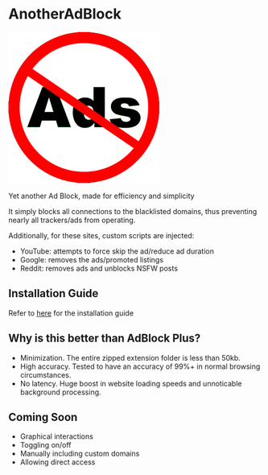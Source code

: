 # AnotherAdBlock

![icon](https://raw.githubusercontent.com/ApocalypseCalculator/AnotherAdBlock/main/icon.png)

Yet another Ad Block, made for efficiency and simplicity

It simply blocks all connections to the blacklisted domains, thus preventing nearly all trackers/ads from operating.

Additionally, for these sites, custom scripts are injected: 
- YouTube: attempts to force skip the ad/reduce ad duration
- Google: removes the ads/promoted listings
- Reddit: removes ads and unblocks NSFW posts


## Installation Guide

Refer to [here](https://github.com/ApocalypseCalculator/AnotherAdBlock/blob/main/install.md) for the installation guide

## Why is this better than AdBlock Plus?

- Minimization. The entire zipped extension folder is less than 50kb. 
- High accuracy. Tested to have an accuracy of 99%+ in normal browsing circumstances. 
- No latency. Huge boost in website loading speeds and unnoticable background processing.  

## Coming Soon

- Graphical interactions
- Toggling on/off
- Manually including custom domains
- Allowing direct access
